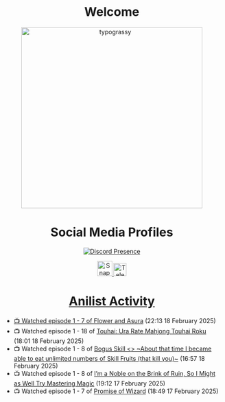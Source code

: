 <div align="center">

# Welcome
<a href="https://github.com/kawarimidoll/typograssy">
    <img alt="typograssy" src="https://typograssy.deno.dev/api?text=%E3%82%88%E3%81%86%E3%81%93%E3%81%9D%E3%81%BF%E3%81%AA%E3%81%95%E3%82%93%20-%20Sheby--&&l0=none&l1=82d9d0&l2=027353&l3=038c4c&l4=01402e&bg=none&frame=none&speed=100&comment=" width="421.99">
</a>

</div>

<div align="center">

# Social Media Profiles

[![Discord Presence](https://lanyard.cnrad.dev/api/612532963938271232)](https://discord.com/users/612532963938271232)


<a href="https://www.snapchat.com/add/a.sheby" title="Snapchat Profile">
    <img src="https://www.freepnglogos.com/uploads/snapchat-logo-png-0.png" width="35" alt="Snapchat Logo" />


<a href="https://t.me/ASheby" title="Telegram Profile">
    <img src="https://www.freepnglogos.com/uploads/telegram-logo-png-0.png" width="30" alt="Telegram Logo" />


</div>

<div align="center">

# Anilist Activity

</div>

<!-- ANILIST_ACTIVITY:start -->

-   📺 Watched episode 1 - 7 of [Flower and Asura](https://anilist.co/anime/178022) (22:13 18 February 2025)
-   📺 Watched episode 1 - 18 of [Touhai: Ura Rate Mahjong Touhai Roku](https://anilist.co/anime/173263) (18:01 18 February 2025)
-   📺 Watched episode 1 - 8 of [Bogus Skill <<Fruitmaster>> ~About that time I became able to eat unlimited numbers of Skill Fruits (that kill you)~](https://anilist.co/anime/178100) (16:57 18 February 2025)
-   📺 Watched episode 1 - 8 of [I’m a Noble on the Brink of Ruin, So I Might as Well Try Mastering Magic](https://anilist.co/anime/176063) (19:12 17 February 2025)
-   📺 Watched episode 1 - 7 of [Promise of Wizard](https://anilist.co/anime/170916) (18:49 17 February 2025)

<!-- ANILIST_ACTIVITY:end -->
